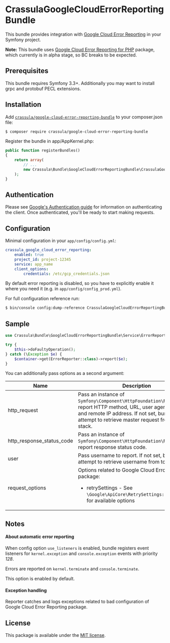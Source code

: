 # CrassulaGoogleCloudErrorReportingBundle

This bundle provides integration with [Google Cloud Error Reporting](https://cloud.google.com/error-reporting/) in your Symfony project.

__Note:__ This bundle uses [Google Cloud Error Reporting for PHP](https://github.com/googleapis/google-cloud-php-errorreporting) package, which currently is in alpha stage, so BC breaks to be expected.

## Prerequisites

This bundle requires Symfony 3.3+. Additionally you may want to install grpc and protobuf PECL extensions.

## Installation

Add [`crassula/google-cloud-error-reporting-bundle`](https://packagist.org/packages/crassula/google-cloud-error-reporting-bundle) to your composer.json file:

```bash
$ composer require crassula/google-cloud-error-reporting-bundle
```

Register the bundle in app/AppKernel.php:

```php
public function registerBundles()
{
    return array(
        // ...
        new Crassula\Bundle\GoogleCloudErrorReportingBundle\CrassulaGoogleCloudErrorReportingBundle(),
    );
}
```

## Authentication

Please see [Google's Authentication guide](https://github.com/googleapis/google-cloud-php/blob/master/AUTHENTICATION.md) for information on authenticating the client. Once authenticated, you'll be ready to start making requests.

## Configuration

Minimal configuration in your `app/config/config.yml`:

```yaml
crassula_google_cloud_error_reporting:
    enabled: true
    project_id: project-12345
    service: app_name
    client_options:
        credentials: /etc/gcp_credentials.json
```

By default error reporting is disabled, so you have to explicitly enable it where you need it (e.g. in `app/config/config_prod.yml`).

For full configuration reference run:

```bash
$ bin/console config:dump-reference CrassulaGoogleCloudErrorReportingBundle
```

## Sample

```php
use Crassula\Bundle\GoogleCloudErrorReportingBundle\Service\ErrorReporter;

try {
    $this->doFaultyOperation();
} catch (\Exception $e) {
    $container->get(ErrorReporter::class)->report($e);
}
```

You can additionally pass options as a second argument:

| Name | Description
| --- | ---
| http_request              | Pass an instance of `Symfony\Component\HttpFoundation\Request` to report HTTP method, URL, user agent, referrer and remote IP address. If not set, bundle will attempt to retrieve master request from request stack.
| http_response_status_code | Pass an instance of `Symfony\Component\HttpFoundation\Response` to report response status code.
| user                      | Pass username to report. If not set, bundle will attempt to retrieve username from token storage.
| request_options           | Options related to Google Cloud Error Reporting package: <br><ul><li>retrySettings - See `\Google\ApiCore\RetrySettings::__construct` for available options</li></ul>

## Notes

#### About automatic error reporting

When config option `use_listeners` is enabled, bundle registers event listeners for `kernel.exception` and `console.exception` events with priority _128_.

Errors are reported on `kernel.terminate` and `console.terminate`.

This option is enabled by default. 

#### Exception handling

Reporter catches and logs exceptions related to bad configuration of Google Cloud Error Reporting package.

## License
This package is available under the [MIT license](LICENSE).
